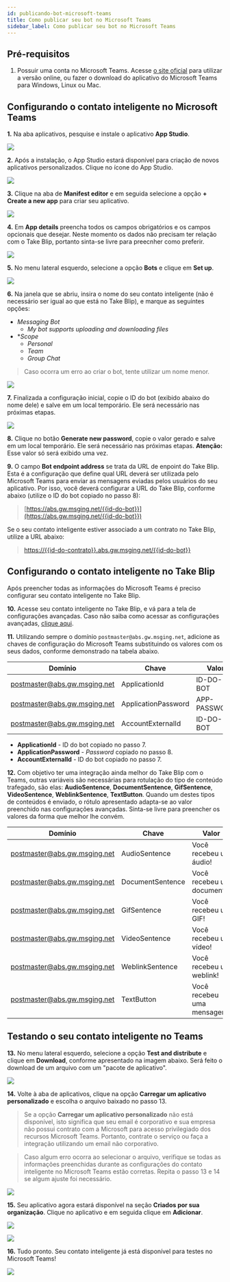 ```yaml
---
id: publicando-bot-microsoft-teams
title: Como publicar seu bot no Microsoft Teams
sidebar_label: Como publicar seu bot no Microsoft Teams
---
```



## Pré-requisitos

1. Possuir uma conta no Microsoft Teams. Acesse [o site oficial](https://products.office.com/pt-br/microsoft-teams/group-chat-software) para utilizar a versão online, ou fazer o download do aplicativo do Microsoft Teams para Windows, Linux ou Mac.

## Configurando o contato inteligente no Microsoft Teams
**1.** Na aba aplicativos, pesquise e instale o aplicativo **App Studio**.

![](/img/channels/microsoft-teams/publicando-bot-microsoft-teams-1.png)
<br>

**2.** Após a instalação, o App Studio estará disponível para criação de novos aplicativos personalizados. Clique no ícone do App Studio.

![](/img/channels/microsoft-teams/publicando-bot-microsoft-teams-2.png)
<br>

**3.** Clique na aba de **Manifest editor** e em seguida selecione a opção **+ Create a new app** para criar seu aplicativo.

![](/img/channels/microsoft-teams/publicando-bot-microsoft-teams-3.png)
<br>

**4.** Em **App details** preencha todos os campos obrigatórios e os campos opcionais que desejar. Neste momento os dados não precisam ter relação com o Take Blip, portanto sinta-se livre para preecnher como preferir.

![](/img/channels/microsoft-teams/publicando-bot-microsoft-teams-4.png)
<br>

**5.** No menu lateral esquerdo, selecione a opção **Bots** e clique em **Set up**.

![](/img/channels/microsoft-teams/publicando-bot-microsoft-teams-5.png)
<br>

**6.** Na janela que se abriu, insira o nome do seu contato inteligente (não é necessário ser igual ao que está no Take Blip), e marque as seguintes opções:
- *Messaging Bot*
    - *My bot supports uploading and downloading files*
- **Scope*
    - *Personal*
    - *Team*
    - *Group Chat*

> Caso ocorra um erro ao criar o bot, tente utilizar um nome menor.

![](/img/channels/microsoft-teams/publicando-bot-microsoft-teams-9.png)
<br>

**7.** Finalizada a configuração inicial, copie o ID do bot (exibido abaixo do nome dele) e salve em um local temporário. Ele será necessário nas próximas etapas.

![](/img/channels/microsoft-teams/publicando-bot-microsoft-teams-6.png)
<br>

**8.** Clique no botão **Generate new password**, copie o valor gerado e salve em um local temporário. Ele será necessário nas próximas etapas. **Atenção:** Esse valor só será exibido uma vez.

**9.** O campo **Bot endpoint address** se trata da URL de enpoint do Take Blip. Esta é a configuração que define qual URL deverá ser utilizada pelo Microsoft Teams para enviar as mensagens eviadas pelos usuários do seu aplicativo. Por isso, você deverá configurar a URL do Take Blip, conforme abaixo (utilize o ID do bot copiado no passo 8):

> [https://abs.gw.msging.net/{{id-do-bot}}](https://abs.gw.msging.net/{{id-do-bot}})

Se o seu contato inteligente estiver associado a um contrato no Take Blip, utilize a URL abaixo:

> [https://{{id-do-contrato}}.abs.gw.msging.net/{{id-do-bot}}](https://{{id-do-contrato}}.abs.gw.msging.net/{{id-do-bot}})


## Configurando o contato inteligente no Take Blip

Após preencher todas as informações do Microsoft Teams é preciso configurar seu contato inteligente no Take Blip.

**10.** Acesse seu contato inteligente no Take Blip, e vá para a tela de configurações avançadas. Caso não saiba como acessar as configurações avançadas, [clique aqui](/docs/management/configuracoes-avancadas-bot).

**11.** Utilizando sempre o domínio `postmaster@abs.gw.msging.net`, adicione as chaves de configuração do Microsoft Teams substituindo os valores com os seus dados, conforme demonstrado na tabela abaixo.

| Domínio                      | Chave                 | Valor        |
| ---------------------------- | --------------------- | ------------ |
| postmaster@abs.gw.msging.net | ApplicationId         | ID-DO-BOT    |
| postmaster@abs.gw.msging.net | ApplicationPassword   | APP-PASSWORD |
| postmaster@abs.gw.msging.net | AccountExternalId     | ID-DO-BOT    |

- **ApplicationId** - ID do bot copiado no passo 7.
- **ApplicationPassword** - *Password* copiado no passo 8.
- **AccountExternalId** - ID do bot copiado no passo 7.

**12.** Com objetivo ter uma integração ainda melhor do Take Blip com o Teams, outras variáveis são necessárias para rotulação do tipo de conteúdo trafegado, são elas: **AudioSentence**, **DocumentSentence**, **GifSentence**, **VideoSentence**, **WeblinkSentence**, **TextButton**. Quando um destes tipos de conteúdos é enviado, o rótulo apresentado adapta-se ao valor preenchido nas configurações avançadas. Sinta-se livre para preencher os valores da forma que melhor lhe convém.

| Domínio                      | Chave            | Valor                      |
| ---------------------------- | ---------------- | -------------------------- |
| postmaster@abs.gw.msging.net | AudioSentence    | Você recebeu um áudio!     |
| postmaster@abs.gw.msging.net | DocumentSentence | Você recebeu um documento! |
| postmaster@abs.gw.msging.net | GifSentence      | Você recebeu um GIF!       |
| postmaster@abs.gw.msging.net | VideoSentence    | Você recebeu um vídeo!     |
| postmaster@abs.gw.msging.net | WeblinkSentence  | Você recebeu um weblink!   |
| postmaster@abs.gw.msging.net | TextButton       | Você recebeu uma mensagem! |


## Testando o seu contato inteligente no Teams

**13.** No menu lateral esquerdo, selecione a opção **Test and distribute** e clique em **Download**, conforme apresentado na imagem abaixo. Será feito o download de um arquivo com um "pacote de aplicativo".

![](/img/channels/microsoft-teams/publicando-bot-microsoft-teams-7.png)<br>

**14.** Volte à aba de aplicativos, clique na opção **Carregar um aplicativo personalizado** e escolha o arquivo baixado no passo 13.

> Se a opção **Carregar um aplicativo personalizado**  não está disponível, isto significa que seu email é corporativo e sua empresa não possui contrato com a Microsoft para acesso privilegiado dos recursos Microsoft Teams. Portanto, contrate o serviço ou faça a integração utilizando um email não corporativo.

> Caso algum erro ocorra ao selecionar o arquivo, verifique se todas as informações preenchidas durante as configurações do contato inteligente no Microsoft Teams estão corretas. Repita o passo 13 e 14 se algum ajuste foi necessário.

![](/img/channels/microsoft-teams/publicando-bot-microsoft-teams-8.png)
<br>

**15.** Seu aplicativo agora estará disponível na seção **Criados por sua organização**. Clique no aplicativo e em seguida clique em **Adicionar**.

![](/img/channels/microsoft-teams/publicando-bot-microsoft-teams-10.png)

![](/img/channels/microsoft-teams/publicando-bot-microsoft-teams-11.png)
<br>

**16.** Tudo pronto. Seu contato inteligente já está disponível para testes no Microsoft Teams!

![](/img/channels/microsoft-teams/publicando-bot-microsoft-teams-12.png)
<br>

<!-- Rating frame -->
<script type="text/javascript" src="/scripts/rating.js"></script>

<!-- Rating frame -->
<script type="text/javascript" src="/scripts/rating.js"></script>